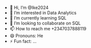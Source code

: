- 👋 Hi, I’m @Ike2024
- 👀 I’m interested in Data Analytics
- 🌱 I’m currently learning SQL
- 💞️ I’m looking to collaborate on SQL 
- 📫 How to reach me +2347037888119
- 😄 Pronouns: He
- ⚡ Fun fact: ...

<!---
Ike2024/Ike2024 is a ✨ special ✨ repository because its `README.md` (this file) appears on your GitHub profile.
You can click the Preview link to take a look at your changes.
--->

